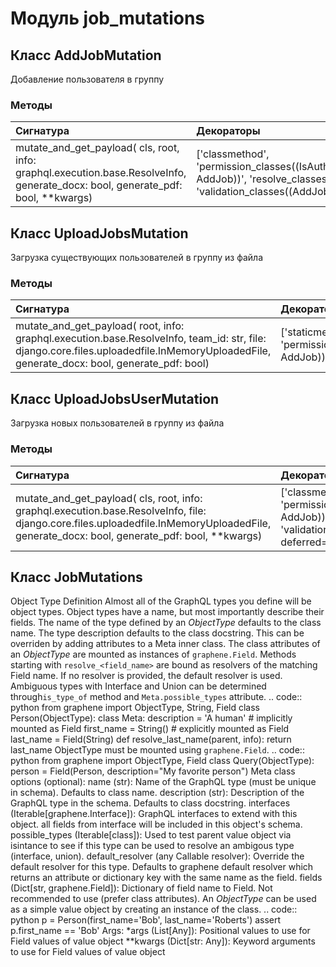 # Модуль job_mutations



## Класс AddJobMutation

Добавление пользователя в группу

### Методы

| Сигнатура                                                                                                                       | Декораторы                                                                                                                            | Описание |
| :------------------------------------------------------------------------------------------------------------------------------ | :------------------------------------------------------------------------------------------------------------------------------------ | :------- |
| mutate_and_get_payload( cls, root, info: graphql.execution.base.ResolveInfo, generate_docx: bool, generate_pdf: bool, **kwargs) | ['classmethod', 'permission_classes((IsAuthenticated, AddJob))', 'resolve_classes((Job,))', 'validation_classes((AddJobValidator,))'] | -        |

## Класс UploadJobsMutation

Загрузка существующих пользователей в группу из файла

### Методы

| Сигнатура                                                                                                                                                                                 | Декораторы                                                        | Описание |
| :---------------------------------------------------------------------------------------------------------------------------------------------------------------------------------------- | :---------------------------------------------------------------- | :------- |
| mutate_and_get_payload( root, info: graphql.execution.base.ResolveInfo, team_id: str, file: django.core.files.uploadedfile.InMemoryUploadedFile, generate_docx: bool, generate_pdf: bool) | ['staticmethod', 'permission_classes((IsAuthenticated, AddJob))'] | -        |

## Класс UploadJobsUserMutation

Загрузка новых пользователей в группу из файла

### Методы

| Сигнатура                                                                                                                                                                                  | Декораторы                                                                                                                                                   | Описание |
| :----------------------------------------------------------------------------------------------------------------------------------------------------------------------------------------- | :----------------------------------------------------------------------------------------------------------------------------------------------------------- | :------- |
| mutate_and_get_payload( cls, root, info: graphql.execution.base.ResolveInfo, file: django.core.files.uploadedfile.InMemoryUploadedFile, generate_docx: bool, generate_pdf: bool, **kwargs) | ['classmethod', 'permission_classes((IsAuthenticated, AddJob))', 'resolve_classes((Job,))', 'validation_classes((UploadJobsUserValidator,), deferred=True)'] | -        |

## Класс JobMutations

Object Type Definition Almost all of the GraphQL types you define will be object types. Object types have a name, but most importantly describe their fields. The name of the type defined by an _ObjectType_ defaults to the class name. The type description defaults to the class docstring. This can be overriden by adding attributes to a Meta inner class. The class attributes of an _ObjectType_ are mounted as instances of ``graphene.Field``. Methods starting with ``resolve_<field_name>`` are bound as resolvers of the matching Field name. If no resolver is provided, the default resolver is used. Ambiguous types with Interface and Union can be determined through``is_type_of`` method and ``Meta.possible_types`` attribute. .. code:: python from graphene import ObjectType, String, Field class Person(ObjectType): class Meta: description = 'A human' # implicitly mounted as Field first_name = String() # explicitly mounted as Field last_name = Field(String) def resolve_last_name(parent, info): return last_name ObjectType must be mounted using ``graphene.Field``. .. code:: python from graphene import ObjectType, Field class Query(ObjectType): person = Field(Person, description="My favorite person") Meta class options (optional): name (str): Name of the GraphQL type (must be unique in schema). Defaults to class name. description (str): Description of the GraphQL type in the schema. Defaults to class docstring. interfaces (Iterable[graphene.Interface]): GraphQL interfaces to extend with this object. all fields from interface will be included in this object's schema. possible_types (Iterable[class]): Used to test parent value object via isintance to see if this type can be used to resolve an ambigous type (interface, union). default_resolver (any Callable resolver): Override the default resolver for this type. Defaults to graphene default resolver which returns an attribute or dictionary key with the same name as the field. fields (Dict[str, graphene.Field]): Dictionary of field name to Field. Not recommended to use (prefer class attributes). An _ObjectType_ can be used as a simple value object by creating an instance of the class. .. code:: python p = Person(first_name='Bob', last_name='Roberts') assert p.first_name == 'Bob' Args: *args (List[Any]): Positional values to use for Field values of value object **kwargs (Dict[str: Any]): Keyword arguments to use for Field values of value object